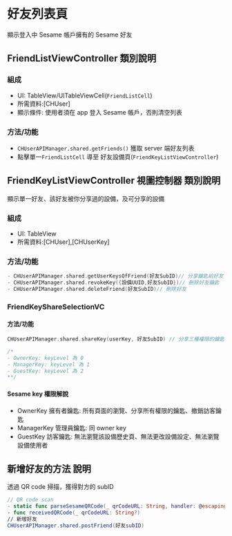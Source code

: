 # 好友列表頁

顯示登入中 Sesame 帳戶擁有的 Sesame 好友

## FriendListViewController 類別說明

### 組成

- UI: TableView/UITableViewCell(`FriendListCell`)
- 所需資料:[CHUser]
- 顯示條件: 使用者須在 app 登入 Sesame 帳戶，否則清空列表

### 方法/功能

- `CHUserAPIManager.shared.getFriends()` 獲取 server 端好友列表
- 點擊單一`FriendListCell` 導至 好友設備頁(`FriendKeyListViewController`)

## FriendKeyListViewController 視圖控制器 類別說明

顯示單一好友、該好友被你分享過的設備，及可分享的設備

### 組成

- UI: TableView
- 所需資料:[CHUser],[CHUserKey]

### 方法/功能

```Swift
- CHUserAPIManager.shared.getUserKeysOfFriend(好友SubID)// 分享鑰匙給好友
- CHUserAPIManager.shared.revokeKey({設備UUID,好友SubID})// 刪除好友鑰匙
- CHUserAPIManager.shared.deleteFriend(好友SubID)// 刪除好友
```

### FriendKeyShareSelectionVC

#### 方法/功能

```Swift
CHUserAPIManager.shared.shareKey(userKey, 好友SubID) // 分享三種權限的鑰匙給好友

/*
- OwnerKey: keyLevel 為 0
- ManagerKey: keyLevel 為 1
- GuestKey: keyLevel 為 2
**/
```

#### Sesame key 權限解說

- OwnerKey 擁有者鑰匙: 所有頁面的瀏覽、分享所有權限的鑰匙、撤銷訪客鑰匙
- ManagerKey 管理員鑰匙: 同 owner key
- GuestKey 訪客鑰匙: 無法瀏覽該設備歷史頁、無法更改設備設定、無法瀏覽設備使用者

## 新增好友的方法 說明

透過 QR code 掃描，獲得對方的 subID

```Swift
// QR code scan
- static func parseSesameQRCode(_ qrCodeURL: String, handler: @escaping ((Result<QRcodeType, Error>)->Void))
- func receivedQRCode(_ qrCodeURL: String?)
// 新增好友
CHUserAPIManager.shared.postFriend(好友subID)
```
